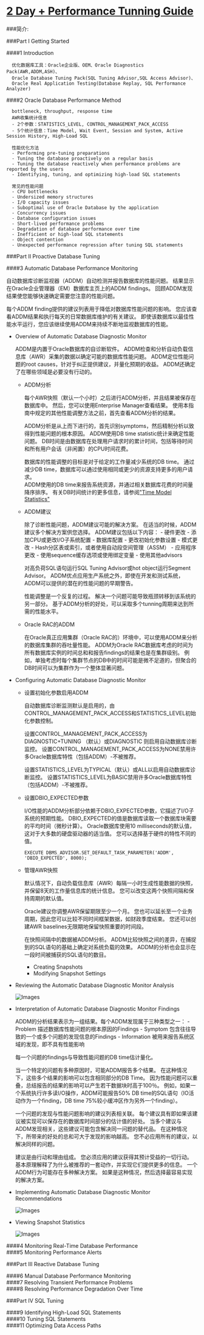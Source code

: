 # [2 Day + Performance Tunning Guide](http://docs.oracle.com/cd/E11882_01/server.112/e10822/toc.htm)

###简介:
    

###Part I Getting Started  

####1 Introduction  
      
      优化数据库工具：Oracle企业版、OEM、Oracle Diagnostics Pack(AWR,ADDM,ASH)、
      Oracle Database Tuning Pack(SQL Tuning Advisor,SQL Access Advisor)、
      Oracle Real Application Testing(Database Replay, SQL Performance Analyzer)
      
      
####2 Oracle Database Performance Method  
      
	  bottleneck, throughput, response time
      AWR收集统计信息
      - 2个参数：STATISTICS_LEVEL, CONTROL_MANAGEMENT_PACK_ACCESS
      - 5个统计信息：Time Model, Wait Event, Session and System, Active Session History, High-Load SQL
      
      性能优化方法
	  - Performing pre-tuning preparations
	  - Tuning the database proactively on a regular basis
	  - Tuning the database reactively when performance problems are reported by the users
	  - Identifying, tuning, and optimizing high-load SQL statements
      
      常见的性能问题
      - CPU bottlenecks
      - Undersized memory structures
      - I/O capacity issues
      - Suboptimal use of Oracle Database by the application
      - Concurrency issues
	  - Database configuration issues
	  - Short-lived performance problems
	  - Degradation of database performance over time
	  - Inefficient or high-load SQL statements
	  - Object contention
	  - Unexpected performance regression after tuning SQL statements
      
      
###Part II Proactive Database Tuning  
    
####3 Automatic Database Performance Monitoring  

自动数据库诊断监视器（ADDM）自动检测并报告数据库的性能问题。
结果显示在Oracle企业管理器（EM）数据库主页上的ADDM findings。
回顾ADDM发现结果使您能够快速确定需要您注意的性能问题。

每个ADDM finding提供的建议列表用于降低对数据库性能问题的影响。
您应该查看ADDM结果和执行每天的日常数据库维护的有关建议。
即使该数据库以最佳性能水平运行，您应该继续使用ADDM来持续不断地监视数据库的性能。

* Overview of Automatic Database Diagnostic Monitor

	ADDM是内置于Oracle数据库的自诊断软件。 
	ADDM检查和分析自动负载信息库（AWR）采集的数据以确定可能的数据库性能问题。 
	ADDM定位性能问题的root causes，针对于纠正提供建议，并量化预期的收益。 
	ADDM还确定了在哪些领域是必要没有行动的。
	
	- ADDM分析

		每个AWR快照（默认一个小时）之后进行ADDM分析，并且结果被保存在数据库中。
		然后，您可以使用Enterprise Manager查看结果。
		使用本指南中规定的其他性能调整方法之前，首先查看ADDM分析的结果。

		ADDM分析是从上而下进行的，首先识别symptoms，然后精制分析以致得到性能问题的根本原因。 
		ADDM使用DB time statistic统计来确定性能问题。
		DB时间是由数据库在处理用户请求时的累计时间，包括等待时间和所有用户会话（非闲置）的CPU时间花费。

		数据库的性能调整的目标是对于给定的工作量减少系统的DB time。
		通过减少DB time，数据库可以通过使用相同或更少的资源支持更多的用户请求。		
		ADDM使用的DB time来报告系统资源，并通过相关数据库花费的时间量降序排序。
		有关DB时间统计的更多信息，请参阅["Time Model Statistics"](http://docs.oracle.com/cd/E11882_01/server.112/e10822/tdppt_method.htm#CIHCACJG)

	- ADDM建议

		除了诊断性能问题，ADDM建议可能的解决方案。
		在适当的时候，ADDM建议多个解决方案供您选择。 
		ADDM建议包括以下内容：
			- 硬件更改
			- 添加CPU或更改I/O子系统配置
			- 数据库配置
			- 更改初始化参数设置
			- 模式更改
			- Hash分区表或索引，或者使用自动段空间管理（ASSM）
			- 应用程序更改
			- 使用sequence缓存选项或使用绑定变量
			- 使用其他advisors
			
		对高负荷SQL语句运行SQL Tuning Advisor或hot object运行Segment Advisor。
		ADDM优点应用生产系统之外，即使在开发和测试系统，ADDM可以提供的潜在的性能问题的早期警告。
		
		性能调整是一个反复的过程。
		解决一个问题可能导致瓶颈转移到该系统的另一部分。
		基于ADDM分析的好处，可以采取多个tunning周期来达到所需的性能水平。

	- Oracle RAC的ADDM
	
		在Oracle真正应用集群（Oracle RAC的）环境中，可以使用ADDM来分析的数据库集群的吞吐量性能。 
		ADDM为Oracle RAC数据库考虑的时间为所有数据库实例的时间总和和报告findings的结果也是在集群级别。
		例如，单独考虑时每个集群节点的DB中的时间可能是微不足道的，但聚合的DB时间可以为集群作为一个整体显著问题。
		
* Configuring Automatic Database Diagnostic Monitor

	- 设置初始化参数启用ADDM
		
		自动数据库诊断监测默认是启用的，由CONTROL_MANAGEMENT_PACK_ACCESS和STATISTICS_LEVEL初始化参数控制。

		设置CONTROL_MANAGEMENT_PACK_ACCESS为DIAGNOSTIC+TUNING （默认）或DIAGNOSTIC 则启用自动数据库诊断监控。
		设置CONTROL_MANAGEMENT_PACK_ACCESS为NONE禁用许多Oracle数据库特性（包括ADDM）-不被推荐。

		设置STATISTICS_LEVEL为TYPICAL（默认）或ALL以启用自动数据库诊断监控。
		设置STATISTICS_LEVEL为BASIC禁用许多Oracle数据库特性（包括ADDM）-不被推荐。


	- 设置DBIO_EXPECTED参数

		I/O性能的ADDM分析部分依赖于DBIO_EXPECTED参数，它描述了I/O子系统的预期性能。
		DBIO_EXPECTED的值是数据库读取一个数据库块需要的平均时间（微秒计算）。
		Oracle数据库使用10 milliseconds的默认值，这对于大多数的硬盘驱动器的适当值。
		您可以选择基于硬件的特性不同的值。
		```
		EXECUTE DBMS_ADVISOR.SET_DEFAULT_TASK_PARAMETER('ADDM', 'DBIO_EXPECTED', 8000);
		```
		
	- 管理AWR快照

		默认情况下，自动负载信息库（AWR）每隔一小时生成性能数据的快照，并保留8天的工作量信息库的统计信息。
		您可以改变这两个快照间隔和保持周期的默认值。

		Oracle建议你调整AWR保留期限至少一个月。
		您也可以延长至一个业务周期，因此您可以比较不同时间框架数据，如财政季度结束。
		您还可以创建AWR baselines无限期地保留快照重要的时间段。

		在快照间隔中的数据被ADDM分析。 ADDM比较快照之间的差异，在捕捉到的SQL语句的基础上确定对系统负载的效果。 
		ADDM的分析也会显示在一段时间被捕获的SQL语句的数目。

		- Creating Snapshots
		- Modifying Snapshot Settings

* Reviewing the Automatic Database Diagnostic Monitor Analysis

	![Images](http://docs.oracle.com/cd/E11882_01/server.112/e10822/img/diagnostic_sum.gif)
	
* Interpretation of Automatic Database Diagnostic Monitor Findings

	ADDM的分析结果表示为一组结果。每个ADDM发现属于三种类型之一：
		- Problem 描述数据库性能问题的根本原因的Findings 
		- Symptom 包含往往导致的一个或多个问题的发现信息的Findings 
		- Information 被用来报告系统区域的发现，即不具有性能影响

	每一个问题的findings与导致性能问题的DB time估计量化。
	
	当一个特定的问题有多种原因时，可能ADDM报告多个结果。
	在这种情况下，这些多个结果的影响可以包含相同部分的DB Time。
	因为性能问题可以重叠，总结报告的结果的影响可以产生若干数据块时高于100％。
	例如，如果一个系统执行许多读I/O操作，ADDM可能报告50% DB time的SQL语句（IO活动作为一个finding，DB time 75%较小缓冲区作为另外一个finding）。
	
	一个问题的发现与性能问题影响的建议列表相关联。
	每个建议具有即如果该建议被实现可以保存在的数据库时间部分的估计值的好处。
	当多个建议与ADDM发现相关，这些建议可能包含解决同一问题的替代品。
	在这种情况下，所带来的好处的总和可大于发现的影响越高。
	您不必应用所有的建议，以解决同样的问题。

	建议是由行动和理由组成。
	您必须应用的建议获得其预计受益的一切行动。
	基本原理解释了为什么被推荐的一套动作，并实现它们提供更多的信息。
	一个ADDM行为可能存在多种解决方案。
	如果是这种情况，然后选择最容易实现的解决方案。

* Implementing Automatic Database Diagnostic Monitor Recommendations

	![Images](http://docs.oracle.com/cd/E11882_01/server.112/e10822/img/perf_analysis.gif)
	
* Viewing Snapshot Statistics

	![Images](http://docs.oracle.com/cd/E11882_01/server.112/e10822/img/snapshot_det.gif)
	
####4 Monitoring Real-Time Database Performance  
####5 Monitoring Performance Alerts  
      
###Part III Reactive Database Tuning  

####6 Manual Database Performance Monitoring  
####7 Resolving Transient Performance Problems  
####8 Resolving Performance Degradation Over Time  
      
###Part IV SQL Tuning  

####9 Identifying High-Load SQL Statements  
####10 Tuning SQL Statements  
####11 Optimizing Data Access Paths  

